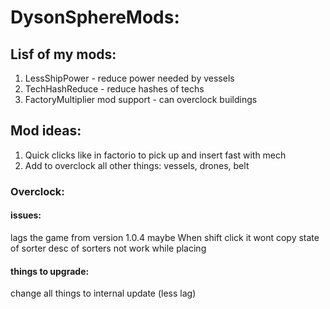 # DysonSphereMods:
## Lisf of my mods:
1. LessShipPower - reduce power needed by vessels
2. TechHashReduce - reduce hashes of techs
3. FactoryMultiplier mod support - can overclock buildings 

## Mod ideas:
1. Quick clicks like in factorio to pick up and insert fast with mech
2. Add to overclock all other things: vessels, drones, belt

### Overclock:
#### issues: 
lags the game from version 1.0.4 maybe
When shift click it wont copy state of sorter
desc of sorters not work while placing

#### things to upgrade:
change all things to internal update (less lag) 
